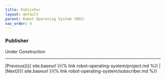 ```yaml
---
title: Publisher
layout: default
parent: Robot Operating System (ROS)
nav_order: 4
---
```


### Publisher

Under Construction

---
[Previous]({{ site.baseurl }}{% link robot-operating-system/project.md %}) | [Next]({{ site.baseurl }}{% link robot-operating-system/subscriber.md %})
